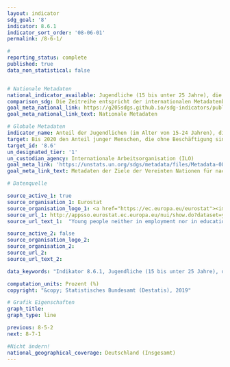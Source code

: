```yaml
---
layout: indicator
sdg_goal: '8'
indicator: 8.6.1
indicator_sort_order: '08-06-01'
permalink: /8-6-1/

#
reporting_status: complete
published: true
data_non_statistical: false


# Nationale Metadaten
national_indicator_available: Jugendliche (15 bis unter 25 Jahre), die weder eine Arbeit haben, noch in einer schulischen oder beruflichen Ausbildung sind (NEET-Raten)
comparison_sdg: Die Zeitreihe entspricht der internationalen Metadatenbeschreibung.
goal_meta_national_link: https://g205sdgs.github.io/sdg-indicators/public/MetaDe/8.6.1.pdf
goal_meta_national_link_text: Nationale Metadaten

# Globale Metadaten
indicator_name: Anteil der Jugendlichen (im Alter von 15-24 Jahren), die nicht in schulischer Ausbildung, in Beschäftigung oder Berufsaus- oder -weiterbildung sind
target: Bis 2020 den Anteil junger Menschen, die ohne Beschäftigung sind und keine Schul- oder Berufsausbildung durchlaufen, erheblich verringern
target_id: '8.6'
un_designated_tier: '1'
un_custodian_agency: Internationale Arbeitsorganisation (ILO)
goal_meta_link: 'https://unstats.un.org/sdgs/metadata/files/Metadata-08-06-01.pdf'
goal_meta_link_text: Metadaten der Ziele der Vereinten Nationen für nachhaltige Entwicklung

# Datenquelle

source_active_1: true
source_organisation_1: Eurostat
source_organisation_logo_1: <a href="https://ec.europa.eu/eurostat"><img src="https://g205sdgs.github.io/sdg-indicators/public/logos/eurostat.png" alt="Logo Eurostat" /></a>
source_url_1: http://appsso.eurostat.ec.europa.eu/nui/show.do?dataset=yth_empl_150&lang=en
source_url_text_1:  "Young people neither in employment nor in education and training"

source_active_2: false
source_organisation_logo_2:
source_organisation_2:
source_url_2:
source_url_text_2:

data_keywords: "Indikator 8.6.1, Jugendliche (15 bis unter 25 Jahre), die weder eine Arbeit haben, noch in einer schulischen oder beruflichen Ausbildung sind (NEET-Raten), Internationale Arbeitsorganisation (ILO)"

computation_units: Prozent (%)
copyright: "&copy; Statistisches Bundesamt (Destatis), 2019"

# Grafik Eigenschaften
graph_title:
graph_type: line

previous: 8-5-2
next: 8-7-1

#Nicht ändern!
national_geographical_coverage: Deutschland (Insgesamt)
---
```

